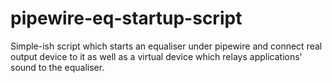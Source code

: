 # pipewire-eq-startup-script
Simple-ish script which starts an equaliser under pipewire and connect real output device to it as well as a virtual device which relays applications' sound to the equaliser.
